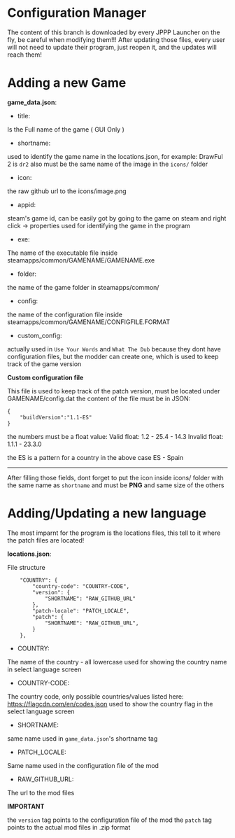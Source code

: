 # Configuration Manager

The content of this branch is downloaded by every JPPP Launcher on the fly, be careful when modifying them!!!
After updating those files, every user will not need to update their program, just reopen it, and the updates will reach them!


# Adding a new Game

**game_data.json**:

* title: 

Is the Full name of the game ( GUI Only )

* shortname:

used to identify the game name in the locations.json, for example: DrawFul 2 is `dr2`
also must be the same name of the image in the `icons/` folder

* icon:

the raw github url to the icons/image.png

* appid:

steam's game id, can be easily got by going to the game on steam and right click -> properties
used for identifying the game in the program

* exe:

The name of the executable file inside steamapps/common/GAMENAME/GAMENAME.exe

* folder:

the name of the game folder in steamapps/common/

* config:

the name of the configuration file inside steamapps/common/GAMENAME/CONFIGFILE.FORMAT

* custom_config:

actually used in `Use Your Words` and `What The Dub` because they dont have configuration files,
but the modder can create one, which is used to keep track of the game version

**Custom configuration file**

This file is used to keep track of the patch version, must be located under GAMENAME/config.dat
the content of the file must be in JSON:

```
{
    "buildVersion":"1.1-ES"
}
```

the numbers must be a float value:
Valid float: 1.2 - 25.4 - 14.3
Invalid float: 1.1.1 - 23.3.0

the ES is a pattern for a country in the above case ES - Spain

----

After filling those fields, dont forget to put the icon inside icons/ folder with the same name as `shortname` and must be **PNG** and same size of the others

# Adding/Updating a new language

The most imparnt for the program is the locations files, this tell to it where the patch files are located!

**locations.json**:

File structure
```
    "COUNTRY": {
        "country-code": "COUNTRY-CODE",
        "version": {
            "SHORTNAME": "RAW_GITHUB_URL"
        },
        "patch-locale": "PATCH_LOCALE",
        "patch": {
            "SHORTNAME": "RAW_GITHUB_URL",
        }
    },
```

* COUNTRY:

The name of the country - all lowercase
used for showing the country name in select language screen

* COUNTRY-CODE:

The country code, only possible countries/values listed here: https://flagcdn.com/en/codes.json
used to show the country flag in the select language screen

* SHORTNAME:

same name used in `game_data.json`'s shortname tag

* PATCH_LOCALE:

Same name used in the configuration file of the mod

* RAW_GITHUB_URL:

The url to the mod files

**IMPORTANT**

the `version` tag points to the configuration file of the mod
the `patch` tag points to the actual mod files in .zip format  
